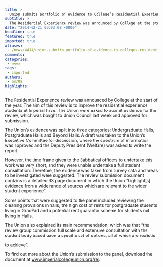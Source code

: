 ```yaml
---
title: >
  Union submits portfolio of evidence to College’s Residential Experience Review
subtitle: >
  The Residential Experience review was announced by College at the start of the year. The aim of this review is to improve the residential experience students at Imperial have.
date: "2014-02-21 03:03:08 +0000"
headline: true
featured: true
imported: true
aliases:
 - /news/4414/union-submits-portfolio-of-evidence-to-colleges-residential-experience-review
comments:
categories:
 - news
tags:
 - imported
authors:
 - nm708
highlights:
---
```


The Residential Experience review was announced by College at the start of the year. The aim of this review is to improve the residential experience students at Imperial have. The Union were asked to submit evidence for the review, which was bought to Union Council last week and approved for submission.

The Union’s evidence was split into three categories: Undergraduate Halls, Postgraduate Halls and Beyond Halls. A draft was taken to the Union’s Executive Committee for discussion, where the spectrum of information was approved and the Deputy President (Welfare) was asked to write the report.

However, the time frame given to the Sabbatical officers to undertake this work was very short, and they were unable undertake a full student consultation. Therefore, the evidence was taken from survey data and areas to be investigated were suggested. The review submission document contains is a detailed 63 page document in which the Union “highlight[s] evidence from a wide range of sources which are relevant to the wider student experience”.

Some points that were suggested to the panel included reviewing the cleaning provisions in halls, the high cost of rents for postgraduate students living in GradPad and a potential rent guarantor scheme for students not living in Halls.

The Union also explained its main recommendation, which was that “the review group commission full scale and extensive consultation with the student body based upon a specific set of options, all of which are realistic

to achieve”.

To find out more about the Union’s submission to the panel, download the document at www.imperialcollegeunion.org/rer.
